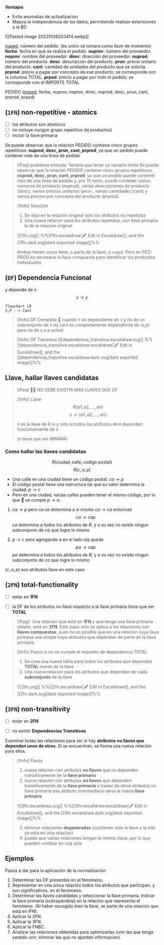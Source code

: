 **Ventajas**
- Evita anomalias de actualizacion
- Mejora la independencia de los datos, permitiendo realizar extensiones a la BD


![[Pasted image 20231026203414.webp]]


<u>nuped</u>: número del pedido.  (es unico se tomara como llave de momento)
**fecha**: fecha en que se realiza el pedido.
**nuprov**: número del proveedor.
**noprov**: nombre del proveedor.
**direc**: dirección del proveedor.
**nuprod**: número del producto.
**desc**: descripción del producto.
**prun**: precio unitario del producto.
**cant**: cantidad de unidades del producto que se solicita.
**prprod**: precio a pagar por concepto de ese producto; se corresponde con la columna TOTAL.
**prped**: precio a pagar por todo el pedido; se corresponde con el IMPORTE TOTAL


PEDIDO (<u>nuped</u>, fecha, nuprov, noprov, direc, nuprod, desc, prun, cant, prprod, prped)

## (`1FN`) non-repetitive - atomics

- [ ] los atributos son atomicos
- [ ] no incluye nungun grupo repetitivo (ej productos)
- [ ] incluir la llave primaria

Se puede observar que la relación PEDIDO contiene cinco grupos repetitivos: **nuprod, desc, prun, cant, prprod**, ya que un pedido puede contener más de una línea de pedido

> [!Faq] problema entrada: Tendria que tener un tamaño limite
> Se puede observar que la relación PEDIDO contiene cinco grupos repetitivos: **nuprod, desc, prun, cant, prprod**, ya que un pedido puede contener más de una línea de pedido y, por 10 tanto, puede contener varios números de producto (nuprod), varias descripciones de producto (desc), varios precios unitarios (prun , varias cantidades (cant) y varios precios por concepto del producto (prprod).


> [!Info] Solucion
> 1. Se deja en la relacion original solo los atributos no repetidos
> 2. Una nueva relacion para los atributos repetidos, con llave primaria la de la relacion original
>    
> ![[1fn.svg]]
%%[[1fn.excalidraw|🖋 Edit in Excalidraw]], and the [[1fn.dark.svg|dark exported image]]%%
>  
> Ambas tienen como llave, o parte de la llave, a `nuped`. Pero en PED-PROD es necesario la llave compuesta para identificar los productos individuales


## (`DF`) Dependencia Funcional 

y depende de x
$$x \to y$$

```mermaid
flowchart LR
S,P --> Cant
```


> [!Info] DF Completa
> 🎯 cuando `Y` es dependiente de `X` y no de un subconjunto de `X`
> (ej cant es completamente dependiente de (s,p) pero no de s o p solos)

> [!Info] DF Transitiva
> ![[dependencia_transitiva.excalidraw.svg]]
%%[[dependencia_transitiva.excalidraw.excalidraw|🖋 Edit in Excalidraw]], and the [[dependencia_transitiva.excalidraw.dark.svg|dark exported image]]%%


## Llave, hallar llaves candidatas

> [!Faq] 🙅‍♂️ NO DEBE EXISTIR MAS LLAVES QUE DF

> [!Info] Llave
> $$R(a1, a2, ..., an)$$
> $$x \to \{a1, a2, ..., an\}$$
> 
> `X` es la llave de R si y solo si todos los atributos de `R` dependen funcionalmente de `X`
> 
> (`X` tiene que ser *MINIMA*)


### Como hallar las llaves candidatas

$$R(\text{ciudad}, \text{calle}, \text{codigo postal})$$
$$R(c, a, p)$$
- Una calle en una ciudad tiene un código postal: $ca \to p$
- EI código postal tiene una estructura tal que su valor determina la ciudad: $p \to c$ 
- Pero en una ciudad, varias calles pueden tener el mismo código, por lo que 🚫 se cumple $p \to a$.


1. $ca \to p$ pero $ca$ se determina a si mismo $ca \to ca$ entonces $$ca \to cap$$
	$ca$ determina a todos los atributos de $R$, y a su vez no existe ningun subconjunto de $ca$ que logre lo mismo

2. $p \to c$ pero agregando $a$ en el lado izq queda $$pa \to cap$$
	$pa$ determina a todos los atributos de $R$, y a su vez no existe ningun subconjunto de $ca$ que logre lo mismo


$(c,a,p)$ son atributos llave en este caso


## (`2FN`) total-functionality

- [ ] estar en **1FN**
- [ ] la DF de los atributos no llave respecto a la llave primaria tiene que ser **TOTAL**


> [!Faq]- Una relación que esté en **1FN** y que tenga una llave primaria simple, está en **2FN**.
> Este paso solo se aplica a las relaciones con **llaves compuestas**, pues no es posible que en una relación cuya llave primana sea simple haya atributos que dependan de parte de la llave primaria. 

> [!Info] Pasos si no se cumple el requisito de dependencia TOTAL
> 1. Se crea una nueva tabla para todos los atributos que dependen **TOTAL** mente de la llave
> 2. Una nueva relacion para los atributos que dependan de cada **subconjunto** de la llave
> 
> ![[2fn.svg]]
%%[[2fn.excalidraw|🖋 Edit in Excalidraw]], and the [[2fn.dark.svg|dark exported image]]%% 



## (`3FN`) non-transitivity

- [ ] estar en **2FN**
- [ ] no existir **Dependencias Transitivas**


Examinar todas las relaciones para ver si hay **atributos no llaves que dependan unos de otros**. Si se encuentran, se forma una nueva relación para ellos.

> [!Info] Pasos
> 1. nueva relacion con atributos **no llaves** que no dependen transitivamente de la **llave primaria**
> 2. nueva relacion con atributos **no llaves** que dependen transitivamente de la **llave primaria** a travez de otros atributos no llave primaria ese atributo intermediario seria la nueva **llave primaria**
> 
>  ![[3fn.excalidraw.svg]]
%%[[3fn.excalidraw.excalidraw|🖋 Edit in Excalidraw]], and the [[3fn.excalidraw.dark.svg|dark exported image]]%%
> 
> 3. eliminar relaciones **degeneradas** (contienen solo la llave y la info ya esta en otra relacion)
> 4. puede que varias relaciones tengan la misma clave, por lo que pueden combiar en una sola  




## Ejemplos

Pasos a dar para la aplicación de la normalización
1. Determinar las DF presentes en el fenómeno.
2. Representar en una única relación todos los atributos que participan, y son significativos, en el fenómeno.
3. Determinar las llaves candidatas y seleccionar la llave primaria. Indicar la llave primaria (subrayándola) en la relación que representa el fenómeno. (Al haber escogido bien la llave, se parte de una relación que está en IFN).
4. Aplicar la 2FN.
5. Aplicar la 3FN.
6. Aplicar la FNBC.
7. Analizar las relaciones obtenidas para optimizarlas (unir las que tenga sentido unir; eliminar las que no aporten información).


